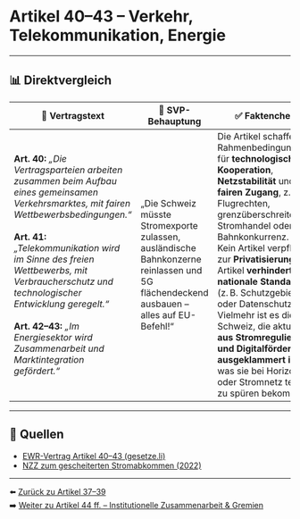 # Artikel 40–43 – Verkehr, Telekommunikation, Energie

---

## 📊 Direktvergleich

| 📜 **Vertragstext** | 🧨 **SVP-Behauptung** | ✅ **Faktencheck** |
|---------------------|-----------------------|--------------------|
| **Art. 40:** _„Die Vertragsparteien arbeiten zusammen beim Aufbau eines gemeinsamen Verkehrsmarktes, mit fairen Wettbewerbsbedingungen.“_ <br><br> **Art. 41:** _„Telekommunikation wird im Sinne des freien Wettbewerbs, mit Verbraucherschutz und technologischer Entwicklung geregelt.“_ <br><br> **Art. 42–43:** _„Im Energiesektor wird Zusammenarbeit und Marktintegration gefördert.“_ | „Die Schweiz müsste Stromexporte zulassen, ausländische Bahnkonzerne reinlassen und 5G flächendeckend ausbauen – alles auf EU-Befehl!“ | Die Artikel schaffen Rahmenbedingungen für **technologische Kooperation**, **Netzstabilität** und **fairen Zugang**, z. B. bei Flugrechten, grenzüberschreitendem Stromhandel oder Bahnkonkurrenz. <br> Kein Artikel verpflichtet zur **Privatisierung**, kein Artikel **verhindert nationale Standards** (z. B. Schutzgebiete oder Datenschutz). <br> Vielmehr ist es die Schweiz, die aktuell **aus Stromregulierung und Digitalförderung ausgeklammert ist** – was sie bei Horizon oder Stromnetz teuer zu spüren bekommt. |

---

## 🔗 Quellen

- [EWR-Vertrag Artikel 40–43 (gesetze.li)](https://www.gesetze.li/konso/html/1992036#Art40)
- [NZZ zum gescheiterten Stromabkommen (2022)](https://www.nzz.ch/…)

---

⬅️ [Zurück zu Artikel 37–39](artikel_037_039.md)  
➡️ [Weiter zu Artikel 44 ff. – Institutionelle Zusammenarbeit & Gremien](artikel_044_046.md)
